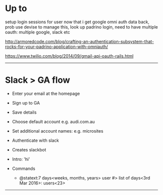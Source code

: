 # Up to

setup login sessions for user now that i get google omni auth data back, prob use devise to manage this, look up padrino login, need to have multiple oauth: multiple google, slack etc

http://armoredcode.com/blog/crafting-an-authentication-subsystem-that-rocks-for-your-padrino-application-with-omniauth/

https://www.twilio.com/blog/2014/09/gmail-api-oauth-rails.html

***

# Slack > GA flow

* Enter your email at the homepage

* Sign up to GA

* Save details

* Choose default account e.g. audi.com.au

* Set additional account names: e.g. microsites

* Authenticate with slack

* Creates slackbot

* Intro: 'hi'

* Commands

    - @statext:7 days<weeks, months, years> user<other commands> #> list of days<3rd Mar 2016>: users<23>

***
